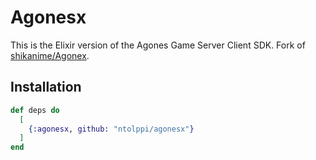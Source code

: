 # Agonesx

This is the Elixir version of the Agones Game Server Client SDK.
Fork of [shikanime/Agonex](https://github.com/shikanime/Agonex).

## Installation

```elixir
def deps do
  [
    {:agonesx, github: "ntolppi/agonesx"}
  ]
end
```
